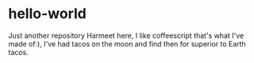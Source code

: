 # hello-world
Just another repository
Harmeet here, I like coffeescript that's what I've made of:),
I've had tacos on the moon and find then for superior to Earth tacos. 
